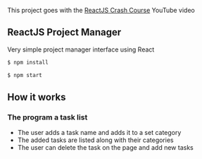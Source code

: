 This project goes with the [ReactJS Crash Course](https://www.youtube.com/watch?v=A71aqufiNtQ) YouTube video

## ReactJS Project Manager

Very simple project manager interface using React

```sh
$ npm install
```

```sh
$ npm start
```

## How it works
### The program a task list
-	The user adds a task name and adds it to a set category
-	The added tasks are listed along with their categories
-	The user can delete the task on the page and add new tasks
